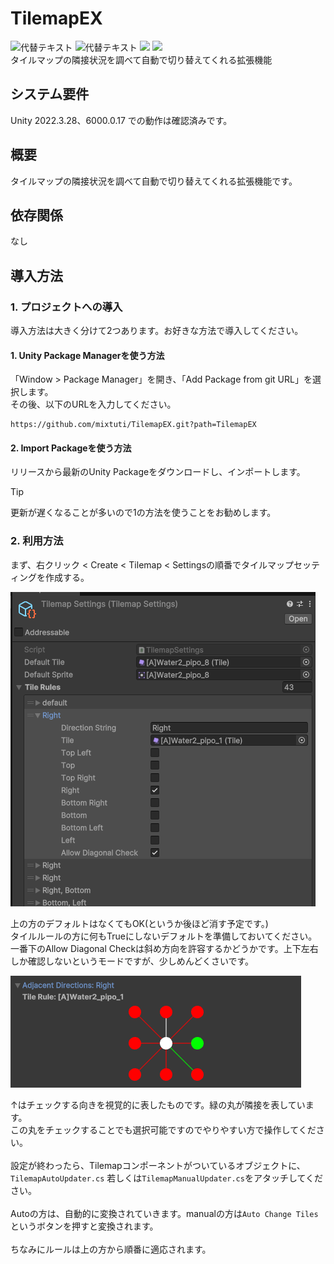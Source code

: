 # TilemapEX
![代替テキスト](https://img.shields.io/badge/Unity-2022.3+-orange) ![代替テキスト](https://img.shields.io/badge/Unity-6000+-orange) <img src="http://img.shields.io/badge/License-Unlicense license-blue.svg?style=flat"> <img src="http://img.shields.io/badge/Language-C%23-green.svg?style=flat"><br>
タイルマップの隣接状況を調べて自動で切り替えてくれる拡張機能

## システム要件
Unity 2022.3.28、6000.0.17 での動作は確認済みです。

## 概要
タイルマップの隣接状況を調べて自動で切り替えてくれる拡張機能です。

## 依存関係

なし

## 導入方法

### 1. プロジェクトへの導入
導入方法は大きく分けて2つあります。お好きな方法で導入してください。

#### 1. Unity Package Managerを使う方法
「Window > Package Manager」を開き、「Add Package from git URL」を選択します。<br>
その後、以下のURLを入力してください。
```
https://github.com/mixtuti/TilemapEX.git?path=TilemapEX
```
#### 2. Import Packageを使う方法
リリースから最新のUnity Packageをダウンロードし、インポートします。
> [!TIP]
> 更新が遅くなることが多いので1の方法を使うことをお勧めします。

### 2. 利用方法
まず、右クリック < Create < Tilemap < Settingsの順番でタイルマップセッティングを作成する。

![代替テキスト](Image/TileMap2.png)

上の方のデフォルトはなくてもOK(というか後ほど消す予定です。)<br>
タイルルールの方に何もTrueにしないデフォルトを準備しておいてください。<br>
一番下のAllow Diagonal Checkは斜め方向を許容するかどうかです。上下左右しか確認しないというモードですが、少しめんどくさいです。

![代替テキスト](Image/TileMap.png)

↑はチェックする向きを視覚的に表したものです。緑の丸が隣接を表しています。<br>
この丸をチェックすることでも選択可能ですのでやりやすい方で操作してください。<br>
<br>
設定が終わったら、Tilemapコンポーネントがついているオブジェクトに、`` TilemapAutoUpdater.cs `` 若しくは`` TilemapManualUpdater.cs ``をアタッチしてください。<br>
<br>
Autoの方は、自動的に変換されていきます。manualの方は`` Auto Change Tiles ``というボタンを押すと変換されます。<br>
<br>
ちなみにルールは上の方から順番に適応されます。
